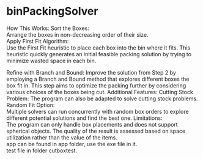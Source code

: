 # binPackingSolver
How This Works:
Sort the Boxes:  
  Arrange the boxes in non-decreasing order of their size.  
Apply First Fit Algorithm:  
  Use the First Fit heuristic to place each box into the bin where it fits.
  This heuristic quickly generates an initial feasible packing solution by trying to minimize wasted space in each bin.  

Refine with Branch and Bound:
  Improve the solution from Step 2 by employing a Branch and Bound method that explores different boxes the box fit in.
  This step aims to optimize the packing further by considering various choices of the boxes being cut.
Additional Features:
  Cutting Stock Problem: The program can also be adapted to solve cutting stock problems.
Random Fit Option:   
  Multiple solvers can run concurrently with random box orders to explore different potential solutions and find the best one.
Limitations:   
  The program can only handle box placements and does not support spherical objects. The quality of the result is assessed based on space utilization rather than the value of the items.  
app can be found in app folder, use the exe file in it.  
test file in folder cutboxtest.
